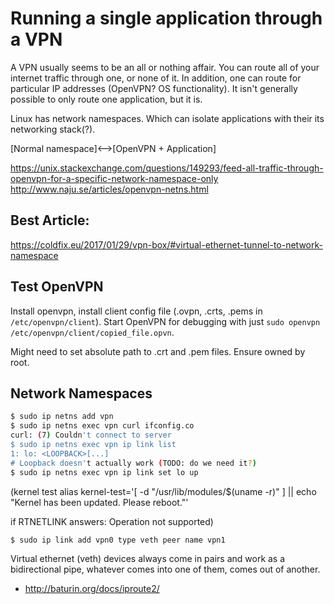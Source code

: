# Running a single application through a VPN

A VPN usually seems to be an all or nothing affair. You can route all of your internet traffic through one, or none of it. In addition, one can route for particular IP addresses (OpenVPN? OS functionality). It isn't generally possible to only route one application, but it is.

Linux has network namespaces. Which can isolate applications with their its networking stack(?).

[Normal namespace]<-->[OpenVPN + Application]


https://unix.stackexchange.com/questions/149293/feed-all-traffic-through-openvpn-for-a-specific-network-namespace-only
http://www.naju.se/articles/openvpn-netns.html

## Best Article:

https://coldfix.eu/2017/01/29/vpn-box/#virtual-ethernet-tunnel-to-network-namespace


## Test OpenVPN

Install openvpn, install client config file (.ovpn, .crts, .pems in `/etc/openvpn/client`). Start OpenVPN for debugging with just `sudo openvpn /etc/openvpn/client/copied_file.opvn`.

Might need to set absolute path to .crt and .pem files. Ensure owned by root.


## Network Namespaces

```sh
$ sudo ip netns add vpn
$ sudo ip netns exec vpn curl ifconfig.co
curl: (7) Couldn't connect to server
$ sudo ip netns exec vpn ip link list
1: lo: <LOOPBACK>[...]
# Loopback doesn't actually work (TODO: do we need it?)
$ sudo ip netns exec vpn ip link set lo up
```

(kernel test alias kernel-test='[ -d "/usr/lib/modules/$(uname -r)" ] || echo "Kernel has been updated. Please reboot."'

if RTNETLINK answers: Operation not supported)

```sh
$ sudo ip link add vpn0 type veth peer name vpn1
```

Virtual ethernet (veth) devices always come in pairs and work as a bidirectional pipe, whatever comes into one of them, comes out of another.
* http://baturin.org/docs/iproute2/

